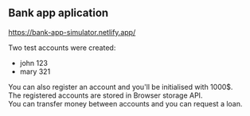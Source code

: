 ## Bank app aplication

https://bank-app-simulator.netlify.app/

Two test accounts were created:
* john 123
* mary 321

You can also register an account and you'll be initialised with 1000$. </br>
The registered accounts are stored in Browser storage API.</br>
You can transfer money between accounts and you can request a loan.</br>
